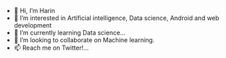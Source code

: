 - 👋 Hi, I’m Harin
- 👀 I’m interested in Artificial intelligence, Data science, Android and web development
- 🌱 I’m currently learning Data science...
- 💞️ I’m looking to collaborate on Machine learning.
- 📫 Reach me on Twitter!...

<!---
HarinCoder/HarinCoder is a ✨ special ✨ repository because its `README.md` (this file) appears on your GitHub profile.
You can click the Preview link to take a look at your changes.
--->
